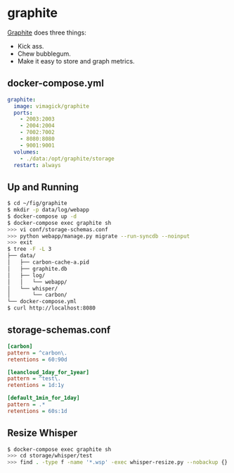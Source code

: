 graphite
========

[Graphite][1] does three things:

- Kick ass.
- Chew bubblegum.
- Make it easy to store and graph metrics.

## docker-compose.yml

```yaml
graphite:
  image: vimagick/graphite
  ports:
    - 2003:2003
    - 2004:2004
    - 7002:7002
    - 8080:8080
    - 9001:9001
  volumes:
    - ./data:/opt/graphite/storage
  restart: always
```

## Up and Running

```bash
$ cd ~/fig/graphite
$ mkdir -p data/log/webapp
$ docker-compose up -d
$ docker-compose exec graphite sh
>>> vi conf/storage-schemas.conf
>>> python webapp/manage.py migrate --run-syncdb --noinput
>>> exit
$ tree -F -L 3
├── data/
│   ├── carbon-cache-a.pid
│   ├── graphite.db
│   ├── log/
│   │   └── webapp/
│   └── whisper/
│       └── carbon/
└── docker-compose.yml
$ curl http://localhost:8080
```

## storage-schemas.conf

```ini
[carbon]
pattern = ^carbon\.
retentions = 60:90d

[leancloud_1day_for_1year]
pattern = ^test\.
retentions = 1d:1y

[default_1min_for_1day]
pattern = .*
retentions = 60s:1d
```

## Resize Whisper

```bash
$ docker-compose exec graphite sh
>>> cd storage/whisper/test
>>> find . -type f -name '*.wsp' -exec whisper-resize.py --nobackup {} 1d:1y \;
```

[1]: http://graphiteapp.org/
